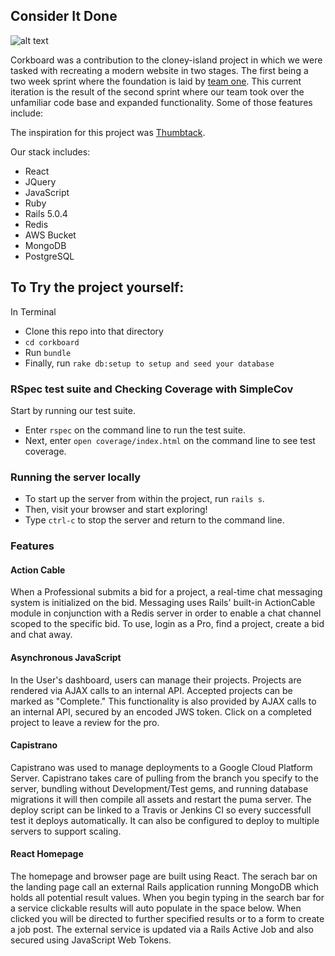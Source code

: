 ## Consider It Done

![alt text](screen_shots/CorkBoardSS3.png)

Corkboard was a contribution to the cloney-island project in which we were tasked with recreating a modern website in two stages. The first being a two week sprint where the foundation is laid by [team one](git@github.com:NicholasJacques/corkboard.git). This current iteration is the result of the second sprint where our team took over the unfamiliar code base and expanded functionality. Some of those features include:

The inspiration for this project was [Thumbtack](https://www.thumbtack.com/).

Our stack includes:
- React
- JQuery
- JavaScript
- Ruby
- Rails 5.0.4
- Redis
- AWS Bucket
- MongoDB
- PostgreSQL

## To Try the project yourself:
In Terminal
- Clone this repo into that directory
- `cd corkboard`
- Run `bundle`
- Finally, run `rake db:setup to setup and seed your database`

### RSpec test suite and Checking Coverage with SimpleCov

Start by running our test suite.

  * Enter `rspec` on the command line to run the test suite.
  * Next, enter `open coverage/index.html` on the command line to see test coverage.

### Running the server locally

  * To start up the server from within the project, run `rails s`.
  * Then, visit your browser and start exploring!
  * Type `ctrl-c` to stop the server and return to the command line.

### Features

#### Action Cable
When a Professional submits a bid for a project, a real-time chat messaging system is initialized on the bid. Messaging uses Rails' built-in ActionCable module in conjunction with a Redis server in order to enable a chat channel scoped to the specific bid. To use, login as a Pro, find a project, create a bid and chat away.

#### Asynchronous JavaScript
In the User's dashboard, users can manage their projects. Projects are rendered via AJAX calls to an internal API. Accepted projects can be marked as "Complete." This functionality is also provided by AJAX calls to an internal API, secured by an encoded JWS token. Click on a completed project to leave a review for the pro.

#### Capistrano
Capistrano was used to manage deployments to a Google Cloud Platform Server. Capistrano takes care of pulling from the branch you specify to the server, bundling without Development/Test gems, and running database migrations it will then compile all assets and restart the puma server. The deploy script can be linked to a Travis or Jenkins CI so every successfull test it deploys automatically. It can also be configured to deploy to multiple servers to support scaling. 


#### React Homepage 
The homepage and browser page are built using React. The serach bar on the landing page call an external Rails application running MongoDB which holds all potential result values. When you begin typing in the search bar for a service clickable results will auto populate in the space below. When clicked you will be directed to further specified results or to a form to create a job post. The external service is updated via a Rails Active Job and also secured using JavaScript Web Tokens. 
